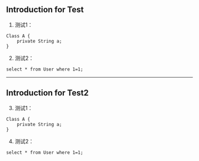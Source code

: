 ## Introduction for Test

1. 测试1：
```
Class A {
    private String a;
}
```

2. 测试2：
```mysql
select * from User where 1=1;
```
---

## Introduction for Test2

3. 测试1：
```
Class A {
    private String a;
}
```

4. 测试2：
```mysql
select * from User where 1=1;
```

